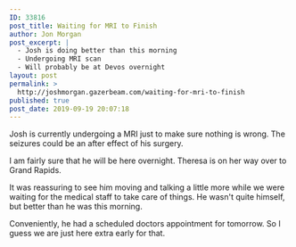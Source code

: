 ```yaml
---
ID: 33816
post_title: Waiting for MRI to Finish
author: Jon Morgan
post_excerpt: |
  - Josh is doing better than this morning
  - Undergoing MRI scan
  - Will probably be at Devos overnight
layout: post
permalink: >
  http://joshmorgan.gazerbeam.com/waiting-for-mri-to-finish
published: true
post_date: 2019-09-19 20:07:18
---
```

Josh is currently undergoing a MRI just to make sure nothing is wrong. The seizures could be an after effect of his surgery.

I am fairly sure that he will be here overnight. Theresa is on her way over to Grand Rapids.

It was reassuring to see him moving and talking a little more while we were waiting for the medical staff to take care of things. He wasn't quite himself, but better than he was this morning.

Conveniently, he had a scheduled doctors appointment for tomorrow. So I guess we are just here extra early for that.